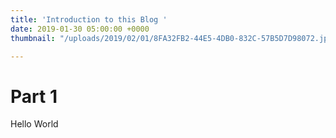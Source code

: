 ```yaml
---
title: 'Introduction to this Blog '
date: 2019-01-30 05:00:00 +0000
thumbnail: "/uploads/2019/02/01/8FA32FB2-44E5-4DB0-832C-57B5D7D98072.jpeg"

---
```

# Part 1

Hello World